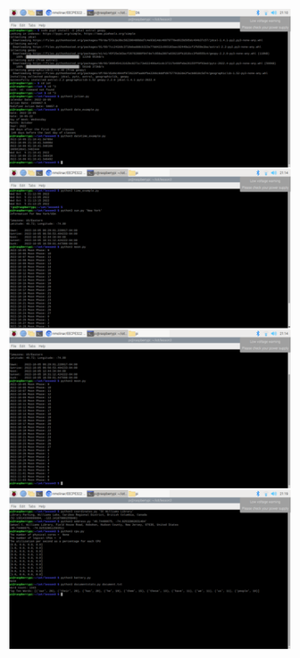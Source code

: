 ![](/Lab3/juliandatedatetime.png)
![](/Lab3/timesun.png)
![](/Lab3/moon.png)
![](/Lab3/coordinatesdocumentstats.png)
